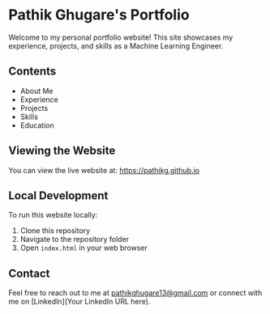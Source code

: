 # Pathik Ghugare's Portfolio

Welcome to my personal portfolio website! This site showcases my experience, projects, and skills as a Machine Learning Engineer.

## Contents

- About Me
- Experience
- Projects
- Skills
- Education

## Viewing the Website

You can view the live website at: https://pathikg.github.io

## Local Development

To run this website locally:

1. Clone this repository
2. Navigate to the repository folder
3. Open `index.html` in your web browser

## Contact

Feel free to reach out to me at pathikghugare13@gmail.com or connect with me on [LinkedIn](Your LinkedIn URL here).